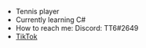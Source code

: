 - Tennis player
- Currently learning C#
- How to reach me:
     Discord: TT6#2649
- [TikTok](https://tiktok.com/@thomastedds)

<!---
TT6Programming/TT6Programming is a ✨ special ✨ repository because its `README.md` (this file) appears on your GitHub profile.
You can click the Preview link to take a look at your changes.
--->

